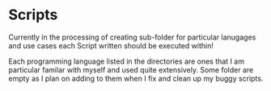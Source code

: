 # Scripts

Currently in the processing of creating sub-folder for particular lanugages and use cases each Script written should be executed within!

Each programming language listed in the directories are ones that I am particular familar with myself and used quite extensively. Some folder are empty as I plan on adding to them when I fix and clean up my buggy scripts.
